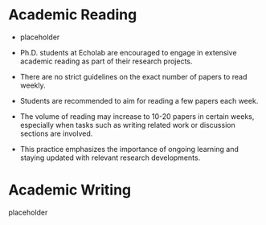 # Academic Reading

- placeholder

- Ph.D. students at Echolab are encouraged to engage in extensive academic reading as part of their research projects.
- There are no strict guidelines on the exact number of papers to read weekly.
- Students are recommended to aim for reading a few papers each week.
- The volume of reading may increase to 10-20 papers in certain weeks, especially when tasks such as writing related work or discussion sections are involved.
- This practice emphasizes the importance of ongoing learning and staying updated with relevant research developments.

# Academic Writing

placeholder